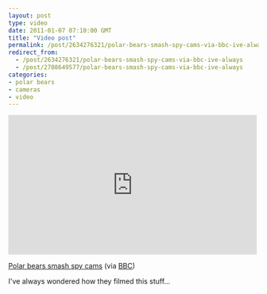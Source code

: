 ```yaml
---
layout: post
type: video
date: 2011-01-07 07:10:00 GMT
title: "Video post"
permalink: /post/2634276321/polar-bears-smash-spy-cams-via-bbc-ive-always
redirect_from: 
  - /post/2634276321/polar-bears-smash-spy-cams-via-bbc-ive-always
  - /post/2708649577/polar-bears-smash-spy-cams-via-bbc-ive-always
categories:
- polar bears
- cameras
- video
---
```

<iframe width="500" height="281"  id="youtube_iframe" src="https://www.youtube.com/embed/DvduCPXO_FE?feature=oembed&amp;enablejsapi=1&amp;origin=https://safe.txmblr.com&amp;wmode=opaque" frameborder="0" allow="accelerometer; autoplay; clipboard-write; encrypted-media; gyroscope; picture-in-picture" allowfullscreen title="Polar bears smash the spy cams - Polar Bear: Spy On The Ice - BBC One"></iframe>

<a href="http://www.youtube.com/watch?v=DvduCPXO_FE&feature=player_embedded">Polar bears smash spy cams</a> (via <a href="http://youtube.com/user/BBC">BBC</a>)

I've always wondered how they filmed this stuff...